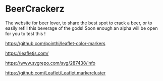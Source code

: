 # BeerCrackerz

The website for beer lover, to share the best spot to crack a beer, or to easily refill this beverage of the gods!
Soon enough an alpha will be open for you to test this !

https://github.com/pointhi/leaflet-color-markers

https://leafletjs.com/

https://www.svgrepo.com/svg/287438/info

https://github.com/Leaflet/Leaflet.markercluster 
